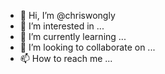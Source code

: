 - 👋 Hi, I’m @chriswongly
- 👀 I’m interested in ...
- 🌱 I’m currently learning ...
- 💞️ I’m looking to collaborate on ...
- 📫 How to reach me ...

<!---
chriswongly/chriswongly is a ✨ special ✨ repository because its `README.md` (this file) appears on your GitHub profile.
You can click the Preview link to take a look at your changes.
--->

